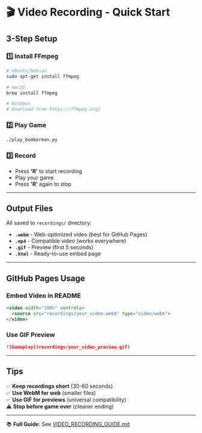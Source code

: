 # 🎬 Video Recording - Quick Start

## 3-Step Setup

### 1️⃣ Install FFmpeg
```bash
# Ubuntu/Debian
sudo apt-get install ffmpeg

# macOS
brew install ffmpeg

# Windows
# Download from https://ffmpeg.org/
```

### 2️⃣ Play Game
```bash
./play_bomberman.py
```

### 3️⃣ Record
- Press **'R'** to start recording
- Play your game
- Press **'R'** again to stop

---

## Output Files

All saved to `recordings/` directory:
- **`.webm`** - Web-optimized video (best for GitHub Pages)
- **`.mp4`** - Compatible video (works everywhere)
- **`.gif`** - Preview (first 5 seconds)
- **`.html`** - Ready-to-use embed page

---

## GitHub Pages Usage

### Embed Video in README
```markdown
<video width="100%" controls>
  <source src="recordings/your_video.webm" type="video/webm">
</video>
```

### Use GIF Preview
```markdown
![Gameplay](recordings/your_video_preview.gif)
```

---

## Tips

✅ **Keep recordings short** (30-60 seconds)  
✅ **Use WebM for web** (smaller files)  
✅ **Use GIF for previews** (universal compatibility)  
⚠️ **Stop before game over** (cleaner ending)  

---

📚 **Full Guide**: See [VIDEO_RECORDING_GUIDE.md](VIDEO_RECORDING_GUIDE.md)
